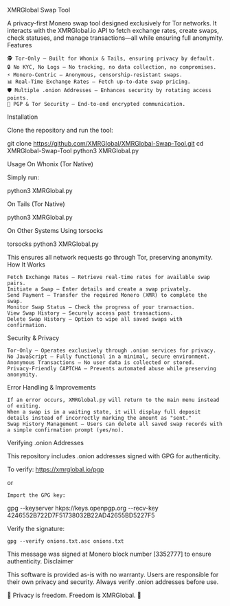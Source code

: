 XMRGlobal Swap Tool

A privacy-first Monero swap tool designed exclusively for Tor networks. It interacts with the XMRGlobal.io API to fetch exchange rates, create swaps, check statuses, and manage transactions—all while ensuring full anonymity.
Features

    🕵️ Tor-Only – Built for Whonix & Tails, ensuring privacy by default.
    🔒 No KYC, No Logs – No tracking, no data collection, no compromises.
    ⚡ Monero-Centric – Anonymous, censorship-resistant swaps.
    📊 Real-Time Exchange Rates – Fetch up-to-date swap pricing.
    🛡️ Multiple .onion Addresses – Enhances security by rotating access points.
    🔑 PGP & Tor Security – End-to-end encrypted communication.

Installation

Clone the repository and run the tool:

git clone https://github.com/XMRGlobal/XMRGlobal-Swap-Tool.git
cd XMRGlobal-Swap-Tool
python3 XMRGlobal.py

Usage
On Whonix (Tor Native)

Simply run:

python3 XMRGlobal.py

On Tails (Tor Native)

python3 XMRGlobal.py

On Other Systems Using torsocks

torsocks python3 XMRGlobal.py

This ensures all network requests go through Tor, preserving anonymity.
How It Works

    Fetch Exchange Rates – Retrieve real-time rates for available swap pairs.
    Initiate a Swap – Enter details and create a swap privately.
    Send Payment – Transfer the required Monero (XMR) to complete the swap.
    Monitor Swap Status – Check the progress of your transaction.
    View Swap History – Securely access past transactions.
    Delete Swap History – Option to wipe all saved swaps with confirmation.

Security & Privacy

    Tor-Only – Operates exclusively through .onion services for privacy.
    No JavaScript – Fully functional in a minimal, secure environment.
    Anonymous Transactions – No user data is collected or stored.
    Privacy-Friendly CAPTCHA – Prevents automated abuse while preserving anonymity.

Error Handling & Improvements

    If an error occurs, XMRGlobal.py will return to the main menu instead of exiting.
    When a swap is in a waiting state, it will display full deposit details instead of incorrectly marking the amount as "sent."
    Swap History Management – Users can delete all saved swap records with a simple confirmation prompt (yes/no).

Verifying .onion Addresses

This repository includes .onion addresses signed with GPG for authenticity.

To verify:
https://xmrglobal.io/pgp 

or 

    Import the GPG key:

gpg --keyserver hkps://keys.openpgp.org --recv-key 4246552B722D7F51738032B22AD42655BD5227F5

Verify the signature:

    gpg --verify onions.txt.asc onions.txt

This message was signed at Monero block number [3352777] to ensure authenticity.
Disclaimer

This software is provided as-is with no warranty. Users are responsible for their own privacy and security. Always verify .onion addresses before use.

🔑 Privacy is freedom. Freedom is XMRGlobal. 🚀
